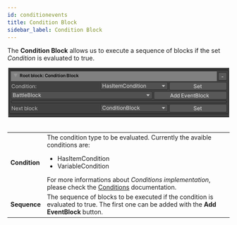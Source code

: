 ```yaml
---
id: conditionevents
title: Condition Block
sidebar_label: Condition Block
---
```


The **Condition Block** allows us to execute a sequence of blocks if the set *Condition* is evaluated to true.

<center><img src="/static/img/blocks/conditionblock.png" /></center>
<br />
<table>
    <tr>
        <td><b>Condition</b></td><td>The condition type to be evaluated. Currently the avaible conditions are:
            <ul>
                <li>HasItemCondition</li>
                <li>VariableCondition</li>
            </ul>
            For more informations about <i>Conditions implementation</i>, please check the <a href="http://localhost:3000/docs/conditions">Conditions</a> documentation. 
        </td>
    </tr>
    <tr>
        <td><b>Sequence</b></td><td>The sequence of blocks to be executed if the condition is evaluated to true. The first one can be added with the <b>Add EventBlock</b> button.</td>
    </tr>
</table>